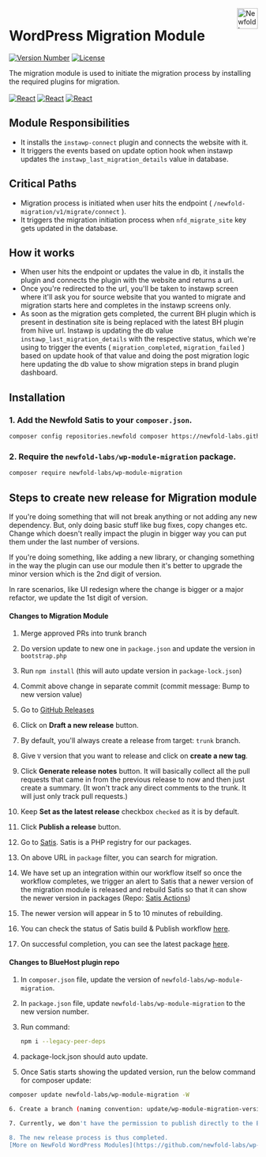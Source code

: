 <a href="https://newfold.com/" target="_blank">
    <img src="https://newfold.com/content/experience-fragments/newfold/site-header/master/_jcr_content/root/header/logo.coreimg.svg/1621395071423/newfold-digital.svg" alt="Newfold Logo" title="Newfold Digital" align="right" 
height="42" />
</a>

# WordPress Migration Module
[![Version Number](https://img.shields.io/github/v/release/newfold-labs/wp-module-migration?color=77dd77&labelColor=00000&style=for-the-badge)](https://github.com/newfold/wp-module-migration/releases)
[![License](https://img.shields.io/github/license/newfold-labs/wp-module-migration?labelColor=333333&color=666666&style=for-the-badge)](https://raw.githubusercontent.com/newfold-labs/wp-module-migration/master/LICENSE)

The migration module is used to initiate the migration process by installing the required plugins for migration.
<br><br>
[![React](https://img.shields.io/badge/Wordpress-21759B?style=for-the-badge&logo=wordpress&logoColor=white)]()
[![React](https://img.shields.io/badge/PHP-777BB4?style=for-the-badge&logo=php&logoColor=white)]()
[![React](https://shields.io/badge/react-black?logo=react&style=for-the-badge)]()
<br>

## Module Responsibilities

- It installs the `instawp-connect` plugin and connects the website with it.
- It triggers the events based on update option hook when instawp updates the `instawp_last_migration_details` value in database.

## Critical Paths
- Migration process is initiated when user hits the endpoint ( `/newfold-migration/v1/migrate/connect` ).
- It triggers the migration initiation process when `nfd_migrate_site` key gets updated in the database.

## How it works
- When user hits the endpoint or updates the value in db, it installs the plugin and connects the plugin with the website and returns a url.
- Once you're redirected to the url, you'll be taken to instawp screen where it'll ask you for source website that you wanted to migrate and migration starts here and completes in the instawp screens only.
- As soon as the migration gets completed, the current BH plugin which is present in destination site is being replaced with the latest BH plugin from hiive url. Instawp is updating the db  value `instawp_last_migration_details` with the respective status, which we're using to trigger the events ( `migration_completed`, `migration_failed` ) based on update hook of that value and doing the post migration logic here updating the db value to show migration steps in brand plugin dashboard.

## Installation

### 1. Add the Newfold Satis to your `composer.json`.

 ```bash
 composer config repositories.newfold composer https://newfold-labs.github.io/satis
 ```

### 2. Require the `newfold-labs/wp-module-migration` package.

 ```bash
 composer require newfold-labs/wp-module-migration
 ```

## Steps to create new release for Migration module

If you're doing something that will not break anything or not adding any new dependency. But, only doing basic stuff like bug fixes, copy changes etc. Change which doesn't really impact the plugin in bigger way you can put them under the last number of versions. 

If you're doing something, like adding a new library, or changing something in the way the plugin can use our module then it's better to upgrade the minor version which is the 2nd digit of version. 

In rare scenarios, like UI redesign where the change is bigger or a major refactor, we update the 1st digit of version. 

#### Changes to Migration Module

1. Merge approved PRs into trunk branch

2. Do version update to new one in `package.json` and update the version in `bootstrap.php`

3. Run `npm install` (this will auto update version in `package-lock.json`)

4. Commit above change in separate commit (commit message: Bump to new version value)

5. Go to [GitHub Releases](https://github.com/newfold-labs/wp-module-migration/releases)

6. Click on **Draft a new release** button.

7. By default, you'll always create a release from target: `trunk` branch.

8. Give `V` version that you want to release and click on **create a new tag**.

9. Click **Generate release notes** button. It will basically collect all the pull requests that came in from the previous release to now and then just create a summary. (It won't track any direct comments to the trunk. It will just only track pull requests.)

10. Keep **Set as the latest release** checkbox `checked` as it is by default.

11. Click **Publish a release** button.

12. Go to [Satis](https://newfold-labs.github.io/satis/). Satis is a PHP registry for our packages.

13. On above URL in `package` filter, you can search for migration.

14. We have set up an integration within our workflow itself so once the workflow completes, we trigger an alert to Satis that a newer version of the migration module is released and rebuild Satis so that it can show the newer version in packages (Repo: [Satis Actions](https://github.com/newfold-labs/satis/actions))

15. The newer version will appear in 5 to 10 minutes of rebuilding.

16. You can check the status of Satis build & Publish workflow [here](https://github.com/newfold-labs/wp-module-migration/actions).

17. On successful completion, you can see the latest package [here](https://github.com/newfold-labs/wp-module-migration/pkgs/npm/wp-module-migration).


#### Changes to BlueHost plugin repo

1. In `composer.json` file, update the version of `newfold-labs/wp-module-migration`.

2. In `package.json` file, update `newfold-labs/wp-module-migration` to the new version number.

3. Run command:
   ```sh
   npm i --legacy-peer-deps
4. package-lock.json should auto update.

5. Once Satis starts showing the updated version, run the below command for composer update:
 ```sh
 composer update newfold-labs/wp-module-migration -W

6. Create a branch (naming convention: update/wp-module-migration-version_number).

7. Currently, we don't have the permission to publish directly to the BlueHost plugin. So, we need to create a fork of the repo, push it to that fork, and then create a pull request against the develop branch. 

8. The new release process is thus completed. 
[More on NewFold WordPress Modules](https://github.com/newfold-labs/wp-module-loader)